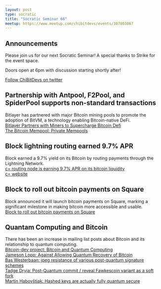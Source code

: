 ```yaml
---
layout: post
type: socratic
title: "Socratic Seminar 66"
meetup: https://www.meetup.com/chibitdevs/events/307803867
---
```


## Announcements

Please join us for our next Socratic Seminar! A special thanks to Strike for the event space.

Doors open at 6pm with discussion starting shortly after!

[Follow ChiBitDevs on twitter](https://x.com/chibitdevs)

## Partnership with Antpool, F2Pool, and SpiderPool supports non-standard transactions

Bitlayer has partnered with major Bitcoin mining pools to promote the adoption of BitVM, a technology enabling Bitcoin-native DeFi.  
[Bitlayer Partners with Miners to Supercharge Bitcoin Defi](https://www.coindesk.com/business/2025/05/27/bitlayer-joins-forces-with-antpool-f2pool-and-spiderpool-to-supercharge-bitcoin-defi)  
[The Bitcoin Mempool: Private Mempools](https://bitcoinmagazine.com/technical/the-bitcoin-mempool-private-mempools)  

## Block lightning routing earned 9.7% APR

Block earned a 9.7% yield on its Bitcoin by routing payments through the Lightning Network.  
[c= routing node is earning 9.7% APR on its bitcoin liquidity](https://x.com/RyanTheGentry/status/1927795177759928763)  
[c= website](https://cequals.xyz/)  

## Block to roll out bitcoin payments on Square

Block announced it will launch bitcoin payments on Square, marking a significant milestone in making bitcoin more accessible and usable.  
[Block to roll out bitcoin payments on Square](https://block.xyz/inside/block-to-roll-out-bitcoin-payments-on-square)

## Quantam Computing and Bitcoin

There has been an increase in mailing list posts about Bitcoin and its relationship to quantum computing.  
[Bitcoin-dev project: Bitcoin and Quantum Computing](https://x.com/Bitcoin_Devs/status/1929509963115667569)  
[Jameson Lopp: Against Allowing Quantum Recovery of Bitcoin](https://groups.google.com/g/bitcoindev/c/uUK6py0Yjq0)  
[Bas Westerbaan: jpeg resistance of various post-quantum signature schemes](https://groups.google.com/g/bitcoindev/c/5Ff0jdQPofo)  
[Tadge Dryja: Post-Quantum commit / reveal Fawkescoin variant as a soft fork](https://groups.google.com/g/bitcoindev/c/LpWOcXMcvk8)  
[Martin Habovštiak: Hashed keys are actually fully quantum secure](https://groups.google.com/g/bitcoindev/c/jr1QO95k6Uc)  
